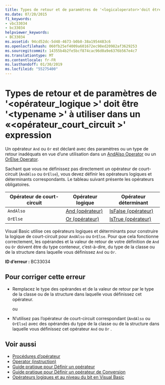 ```yaml
---
title: Types de retour et de paramètres de '<logicaloperator>'doit être'<typename>' à utiliser dans un «<shortcircuitoperator>' expression
ms.date: 07/20/2015
f1_keywords:
- vbc33034
- bc33034
helpviewer_keywords:
- BC33034
ms.assetid: 94cd52dc-5d48-4673-b0b8-38a1954483c6
ms.openlocfilehash: 060fb25ef4009a601672ec98ed20982af3629253
ms.sourcegitcommit: 14355b4b2fe5bcf874cac96d0a9e6376b567e4c7
ms.translationtype: MT
ms.contentlocale: fr-FR
ms.lasthandoff: 01/30/2019
ms.locfileid: "55275400"
---
```

# <a name="return-and-parameter-types-of-logicaloperator-must-be-typename-to-be-used-in-a-shortcircuitoperator-expression"></a>Types de retour et de paramètres de '\<opérateur_logique >' doit être '\<typename >' à utiliser dans un «\<opérateur_court_circuit >' expression
Un opérateur `And` ou `Or` est déclaré avec des paramètres ou un type de retour inadéquats en vue d’une utilisation dans un [AndAlso Operator](../../visual-basic/language-reference/operators/andalso-operator.md) ou un [OrElse Operator](../../visual-basic/language-reference/operators/orelse-operator.md).  
  
 Sachant que vous ne définissez pas directement un opérateur de court-circuit (`AndAlso` ou `OrElse`), vous devez définir les opérateurs logiques et déterminants correspondants. Le tableau suivant présente les opérateurs obligatoires.  
  
|Opérateur de court-circuit|Opérateur logique|Opérateur déterminant|  
|--------------------------------|----------------------|--------------------------|  
|`AndAlso`|[And (opérateur)](../../visual-basic/language-reference/operators/and-operator.md)|[IsFalse (opérateur)](../../visual-basic/language-reference/operators/isfalse-operator.md)|  
|`OrElse`|[Or (opérateur)](../../visual-basic/language-reference/operators/or-operator.md)|[IsTrue (opérateur)](../../visual-basic/language-reference/operators/istrue-operator.md)|  
  
 Visual Basic utilise ces opérateurs logiques et déterminants pour construire la logique de court-circuit pour `AndAlso` ou `OrElse`. Pour que cela fonctionne correctement, les opérandes et la valeur de retour de votre définition de `And` ou `Or` doivent être du type conteneur, c’est-à-dire, du type de la classe ou de la structure dans laquelle vous définissez `And` ou `Or`.  
  
 **ID d’erreur :** BC33034  
  
## <a name="to-correct-this-error"></a>Pour corriger cette erreur  
  
-   Remplacez le type des opérandes et de la valeur de retour par le type de la classe ou de la structure dans laquelle vous définissez cet opérateur.  
  
     ou  
  
-   N’utilisez pas l’opérateur de court-circuit correspondant (`AndAlso` ou `OrElse`) avec des opérandes du type de la classe ou de la structure dans laquelle vous définissez cet opérateur `And` ou `Or` .  
  
## <a name="see-also"></a>Voir aussi
- [Procédures d’opérateur](../../visual-basic/programming-guide/language-features/procedures/operator-procedures.md)
- [Operator (instruction)](../../visual-basic/language-reference/statements/operator-statement.md)
- [Guide pratique pour Définir un opérateur](../../visual-basic/programming-guide/language-features/procedures/how-to-define-an-operator.md)
- [Guide pratique pour Définir un opérateur de Conversion](../../visual-basic/programming-guide/language-features/procedures/how-to-define-a-conversion-operator.md)
- [Opérateurs logiques et au niveau du bit en Visual Basic](../../visual-basic/programming-guide/language-features/operators-and-expressions/logical-and-bitwise-operators.md)
